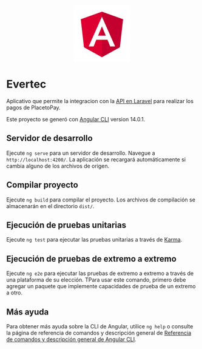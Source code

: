 <p align="center"><a href="https://angular.io/" target="_blank"><img src="https://raw.githubusercontent.com/github/explore/80688e429a7d4ef2fca1e82350fe8e3517d3494d/topics/angular/angular.png" width="150"></a></p>

# Evertec
Aplicativo que permite la integracion con la [API en Laravel](https://github.com/mejia907/api-evertec) para realizar los pagos de PlacetoPay.

Este proyecto se generó con  [Angular CLI](https://github.com/angular/angular-cli) version 14.0.1.

## Servidor de desarrollo

Ejecute `ng serve` para un servidor de desarrollo. Navegue a `http://localhost:4200/`. La aplicación se recargará automáticamente si cambia alguno de los archivos de origen.

## Compilar proyecto

Ejecute `ng build` para compilar el proyecto. Los archivos de compilación se almacenarán en el directorio `dist/`.

## Ejecución de pruebas unitarias

Ejecute `ng test` para ejecutar las pruebas unitarias a través de [Karma](https://karma-runner.github.io).

## Ejecución de pruebas de extremo a extremo

Ejecute `ng e2e` para ejecutar las pruebas de extremo a extremo a través de una plataforma de su elección. TPara usar este comando, primero debe agregar un paquete que implemente capacidades de prueba de un extremo a otro.

## Más ayuda

Para obtener más ayuda sobre la CLI de Angular, utilice `ng help` o consulte la página de referencia de comandos y descripción general de [Referencia de comandos y descripción general de Angular CLI](https://angular.io/cli).
